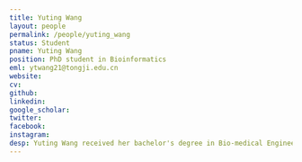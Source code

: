 ```yaml
---
title: Yuting Wang
layout: people
permalink: /people/yuting_wang
status: Student
pname: Yuting Wang
position: PhD student in Bioinformatics
eml: ytwang21@tongji.edu.cn
website: 
cv: 
github: 
linkedin:
google_scholar: 
twitter: 
facebook: 
instagram:
desp: Yuting Wang received her bachelor's degree in Bio-medical Engineering from Harbin Medical University in 2021. Her research  now focuses on single cell data integration of multiple datasets and explores the tumor microenvironment.
---
```

